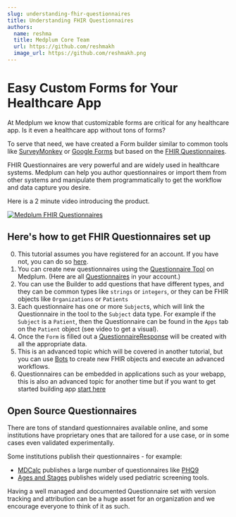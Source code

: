 ```yaml
---
slug: understanding-fhir-questionnaires
title: Understanding FHIR Questionnaires
authors:
  name: reshma
  title: Medplum Core Team
  url: https://github.com/reshmakh
  image_url: https://github.com/reshmakh.png
---
```


# Easy Custom Forms for Your Healthcare App

At Medplum we know that customizable forms are critical for any healthcare app. Is it even a healthcare app without tons of forms?

To serve that need, we have created a Form builder similar to common tools like [SurveyMonkey](https://www.surveymonkey.com/) or [Google Forms](https://docs.google.com/forms) but based on the [FHIR Questionnaires](https://www.hl7.org/fhir/questionnaire.html).

FHIR Questionnaires are very powerful and are widely used in healthcare systems. Medplum can help you author questionnaires or import them from other systems and manipulate them programmatically to get the workflow and data capture you desire.

Here is a 2 minute video introducing the product.

[![Medplum FHIR Questionnaires](https://img.youtube.com/vi/mOBC0VYtCLE/0.jpg)](https://www.youtube.com/watch?v=mOBC0VYtCLE)

## Here's how to get FHIR Questionnaires set up

0. This tutorial assumes you have registered for an account. If you have not, you can do so [here](/docs/tutorials/register).
1. You can create new questionnaires using the [Questionnaire Tool](https://app.medplum.com/Questionnaire/new) on Medplum. (Here are all [Questionnaires](https://app.medplum.com/Questionnaire) in your account.)
2. You can use the Builder to add questions that have different types, and they can be common types like `strings` or `integers`, or they can be FHIR objects like `Organizations` or `Patients`
3. Each questionnaire has one or more `Subject`s, which will link the Questionnaire in the tool to the `Subject` data type. For example if the `Subject` is a `Patient`, then the Questionnaire can be found in the `Apps` tab on the `Patient` object (see video to get a visual).
4. Once the `Form` is filled out a [QuestionnaireResponse](https://app.medplum.com/QuestionnaireResponse) will be created with all the appropriate data.
5. This is an advanced topic which will be covered in another tutorial, but you can use [Bots](/docs/bots) to create new FHIR objects and execute an advanced workflows.
6. Questionnaires can be embedded in applications such as your webapp, this is also an advanced topic for another time but if you want to get started building app [start here](/docs/questionnaires)

## Open Source Questionnaires

There are tons of standard questionnaires available online, and some institutions have proprietary ones that are tailored for a use case, or in some cases even validated experimentally.

Some institutions publish their questionnaires - for example:

- [MDCalc](https://www.mdcalc.com/) publishes a large number of questionnaires like [PHQ9](https://www.mdcalc.com/phq-9-patient-health-questionnaire-9)
- [Ages and Stages](https://agesandstages.com/products-pricing/asq3/) publishes widely used pediatric screening tools.

Having a well managed and documented Questionnaire set with version tracking and attribution can be a huge asset for an organization and we encourage everyone to think of it as such.

